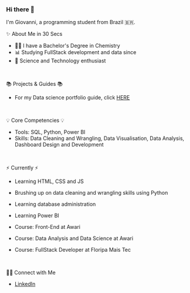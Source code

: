 ### Hi there 👋

I'm Giovanni, a programming student from Brazil 🇧🇷.
<br>

✨ About Me in 30 Secs 
- 👨‍🔬 I have a Bachelor's Degree in Chemistry
- 📊 Studying FullStack development and data since
- 🔭 Science and Technology enthusiast
<br>

📚 Projects & Guides 📚
- For my Data science portfolio guide, click [HERE](https://github.com/giovannilp/Portfolio-Guide)
<br>

💡 Core Competencies 💡
- Tools: SQL, Python, Power BI
- Skills: Data Cleaning and Wrangling, Data Visualisation, Data Analysis, Dashboard Design and Development
<br>

⚡️ Currently ⚡️
- Learning HTML, CSS and JS
- Brushing up on data cleaning and wrangling skills using Python
- Learning database administration
- Learning Power BI

- Course: Front-End at Awari
- Course: Data Analysis and Data Science at Awari
- Course: FullStack Developer at Floripa Mais Tec
<br>

🙌🏻 Connect with Me
- [LinkedIn](https://linkedin.com/in/giovanni-lisboa-39a27a258)


<!--
**giovannilp/giovannilp** is a ✨ _special_ ✨ repository because its `README.md` (this file) appears on your GitHub profile.

Here are some ideas to get you started:

- 🔭 I’m currently working on ...
- 🌱 I’m currently learning ...
- 👯 I’m looking to collaborate on ...
- 🤔 I’m looking for help with ...
- 💬 Ask me about ...
- 📫 How to reach me: ...
- 😄 Pronouns: ...
- ⚡ Fun fact: ...
-->
